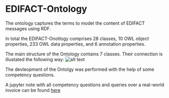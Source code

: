 # EDIFACT-Ontology

The ontology captures the terms to model the content of EDIFACT messages using RDF.

In total the EDIFACT-Onotlogy comprises 28 classes, 10 OWL object properties, 233 OWL data properties, and 6 annotation properties. 

The main structure of the Ontology contains 7 classes. 
Their connection is illustated the following way: 
![alt text](https://github.com/johannesmaekelburg/edifact-ontology/blob/07cfd460f537d23153ccfcf57c01c664ab449ae6/Main%20Concept%20EDIFACT%20Ontology.png)

The devleopment of the Ontolgy was performed with the help of some competency questions. 

A jupyter note with all competency questions and queries over a real-world invoice can be found [here](https://github.com/johannesmaekelburg/edifact-ontology/tree/main/test)
